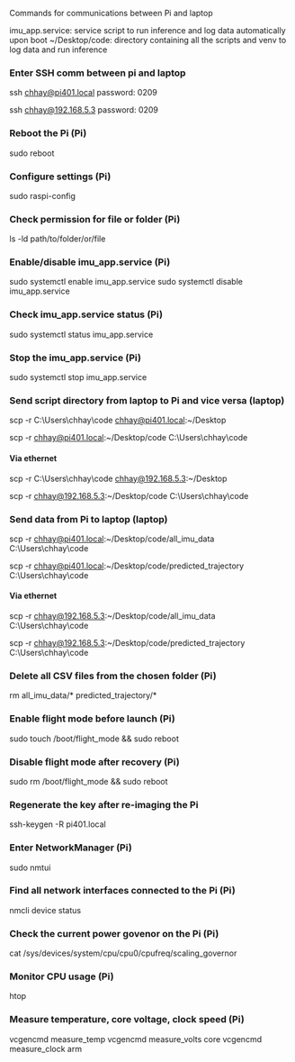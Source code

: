 Commands for communications between Pi and laptop

imu_app.service: service script to run inference and log data automatically upon boot
~/Desktop/code: directory containing all the scripts and venv to log data and run inference

### Enter SSH comm between pi and laptop
ssh chhay@pi401.local
password: 0209

ssh chhay@192.168.5.3
password: 0209
    
### Reboot the Pi (Pi)
sudo reboot

### Configure settings (Pi)
sudo raspi-config

### Check permission for file or folder (Pi)
ls -ld path/to/folder/or/file

### Enable/disable imu_app.service (Pi)
sudo systemctl enable imu_app.service
sudo systemctl disable imu_app.service

### Check imu_app.service status (Pi)
sudo systemctl status imu_app.service

### Stop the imu_app.service (Pi)
sudo systemctl stop imu_app.service

### Send script directory from laptop to Pi and vice versa (laptop)
scp -r C:\Users\chhay\code chhay@pi401.local:~/Desktop

scp -r chhay@pi401.local:~/Desktop/code C:\Users\chhay\code

#### Via ethernet
scp -r C:\Users\chhay\code chhay@192.168.5.3:~/Desktop

scp -r chhay@192.168.5.3:~/Desktop/code C:\Users\chhay\code

### Send data from Pi to laptop (laptop)
scp -r chhay@pi401.local:~/Desktop/code/all_imu_data C:\Users\chhay\code

scp -r chhay@pi401.local:~/Desktop/code/predicted_trajectory C:\Users\chhay\code

#### Via ethernet
scp -r chhay@192.168.5.3:~/Desktop/code/all_imu_data C:\Users\chhay\code

scp -r chhay@192.168.5.3:~/Desktop/code/predicted_trajectory C:\Users\chhay\code

### Delete all CSV files from the chosen folder (Pi)
rm all_imu_data/* predicted_trajectory/*

### Enable flight mode before launch (Pi)
sudo touch /boot/flight_mode && sudo reboot

### Disable flight mode after recovery (Pi)
sudo rm /boot/flight_mode && sudo reboot

### Regenerate the key after re-imaging the Pi
ssh-keygen -R pi401.local

### Enter NetworkManager (Pi)
sudo nmtui

### Find all network interfaces connected to the Pi (Pi)
nmcli device status

### Check the current power govenor on the Pi (Pi)
cat /sys/devices/system/cpu/cpu0/cpufreq/scaling_governor

### Monitor CPU usage (Pi)
htop

### Measure temperature, core voltage, clock speed (Pi)
vcgencmd measure_temp
vcgencmd measure_volts core
vcgencmd measure_clock arm